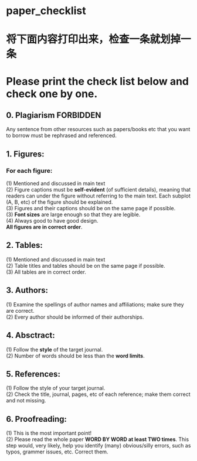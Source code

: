 # paper_checklist

# 将下面内容打印出来，检查一条就划掉一条
# Please print the check list below and check one by one.

## 0. Plagiarism FORBIDDEN
Any sentence from other resources such as papers/books etc that you want to borrow must be rephrased and referenced.

## 1. Figures:
 ### For each figure:
(1) Mentioned and discussed in main text<br>
(2) Figure captions must be **self-evident** (of sufficient details), meaning that readers can under the figure without referring to the main text. Each subplot (A, B, etc) of the figure should be explained. <br>
(3) Figures and their captions should be on the same page if possible.<br>
(3) **Font sizes** are large enough so that they are legible.<br>
(4) Always good to have good design.<br>
**All figures are in correct order**.<br>

## 2. Tables:
(1) Mentioned and discussed in main text<br>
(2) Table titles and tables should be on the same page if possible.<br>
(3) All tables are in correct order.<br>

## 3. Authors:
(1) Examine the spellings of author names and affiliations; make sure they are correct.<br>
(2) Every author should be informed of their authorships.<br>

## 4. Absctract:
(1) Follow the **style** of the target journal.<br>
(2) Number of words should be less than the **word limits**.<br>

## 5. References:
(1) Follow the style of your target journal.<br>
(2) Check the title, journal, pages, etc of each reference; make them correct and not missing.<br>

## 6. Proofreading:
(1) This is the most important point! <br>
(2) Please read the whole paper **WORD BY WORD at least TWO times**. This step would, very likely, help you identify (many) obvious/silly errors, such as typos, grammer issues, etc. Correct them.<br>
